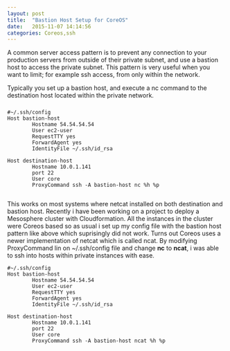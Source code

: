 ```yaml
---
layout: post
title:  "Bastion Host Setup for CoreOS"
date:   2015-11-07 14:14:56
categories: Coreos,ssh 
---
```


A common server access pattern is to prevent any connection to your production servers from outside of their private subnet, and use a bastion host to access the private subnet. This pattern is very
useful when you want to limit; for example ssh access, from only within the network. 

Typically you set up a bastion host, and execute a nc command to the destination host located within the private network. 



#####

```
#~/.ssh/config
Host bastion-host
        Hostname 54.54.54.54
        User ec2-user
        RequestTTY yes
        ForwardAgent yes
        IdentityFile ~/.ssh/id_rsa

Host destination-host
        Hostname 10.0.1.141
        port 22
        User core
        ProxyCommand ssh -A bastion-host nc %h %p


```

This works on most systems where netcat installed on both destination and bastion host.
Recently i have been working on a project to deploy a Mesosphere cluster with Cloudformation.
All the instances in the cluster were Coreos based so as usual i set up my config file with the bastion 
host pattern like above which suprisingly did not work. Turns out Coreos uses a newer implementation
of netcat which is called ncat. By modifying ProxyCommand lin on ~/.ssh/config file and change **nc** to **ncat**, i was able to 
ssh into hosts within private instances with ease.

```
#~/.ssh/config
Host bastion-host
        Hostname 54.54.54.54
        User ec2-user
        RequestTTY yes 
        ForwardAgent yes 
        IdentityFile ~/.ssh/id_rsa

Host destination-host
        Hostname 10.0.1.141
        port 22
        User core
        ProxyCommand ssh -A bastion-host ncat %h %p


```


